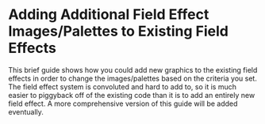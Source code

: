 # Adding Additional Field Effect Images/Palettes to Existing Field Effects

This brief guide shows how you could add new graphics to the existing field effects in order to change the images/palettes based on the criteria you set.
The field effect system is convoluted and hard to add to, so it is much easier to piggyback off of the existing code than it is to add an entirely new field effect.
A more comprehensive version of this guide will be added eventually.
